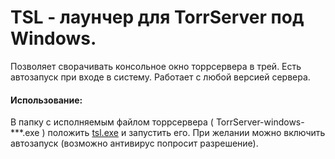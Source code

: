 # TSL - лаунчер для TorrServer под Windows.  
Позволяет сворачивать консольное окно торрсервера в трей. Есть автозапуск при входе в систему. Работает с любой версией сервера.  
#### Использование:  
В  папку с исполняемым файлом торрсервера ( TorrServer-windows-\*\*\*.exe ) положить [tsl.exe](https://github.com/Noperkot/TSL/raw/main/tsl.exe) и запустить его. При желании можно включить автозапуск (возможно антивирус попросит разрешение).  
